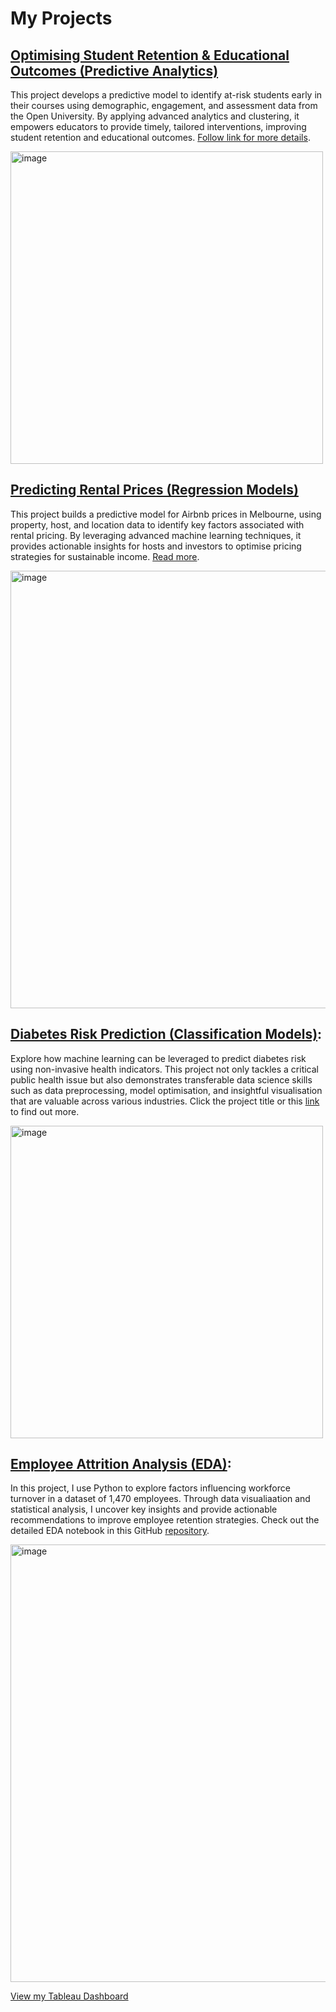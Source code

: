 # My Projects

## [Optimising Student Retention & Educational Outcomes (Predictive Analytics)](https://github.com/EmilyDataStory/learning-analytics)  
This project develops a predictive model to identify at-risk students early in their courses using demographic, engagement, and assessment data from the Open University. By applying advanced analytics and clustering, it empowers educators to provide timely, tailored interventions, improving student retention and educational outcomes. [Follow link for more details](https://github.com/EmilyDataStory/learning-analytics).

<img src="https://github.com/user-attachments/assets/1be918cb-1901-456b-b6a0-5236e9a54cba" alt="image" width="500"/>


## [Predicting Rental Prices (Regression Models)](https://github.com/EmilyDataStory/airbnb-mel-price)
This project builds a predictive model for Airbnb prices in Melbourne, using property, host, and location data to identify key factors associated with rental pricing. By leveraging advanced machine learning techniques, it provides actionable insights for hosts and investors to optimise pricing strategies for sustainable income. [Read more](https://github.com/EmilyDataStory/airbnb-mel-price).

<img src="https://github.com/user-attachments/assets/977d11a0-1d64-4a8d-937e-0389996317d6" alt="image" width="700"/>


## [Diabetes Risk Prediction (Classification Models)](https://github.com/EmilyDataStory/diabetes-risk-prediction):
Explore how machine learning can be leveraged to predict diabetes risk using non-invasive health indicators. 
This project not only tackles a critical public health issue but also demonstrates transferable data science skills such as data preprocessing, model optimisation, and insightful visualisation that are valuable across various industries.
Click the project title or this [link](https://github.com/EmilyDataStory/diabetes-risk-prediction) to find out more.

<img src="https://github.com/user-attachments/assets/b3becaa3-dca2-4981-8de8-784fb42dca1e" alt="image" width="500"/>


## [Employee Attrition Analysis (EDA)](https://github.com/EmilyDataStory/employee-attrition-eda):
In this project, I use Python to explore factors influencing workforce turnover in a dataset of 1,470 employees. 
Through data visualiaation and statistical analysis, I uncover key insights and provide actionable recommendations to improve employee retention strategies. 
Check out the detailed EDA notebook in this GitHub [repository](https://github.com/EmilyDataStory/employee-attrition-eda).

<img src="https://github.com/user-attachments/assets/f744a54e-21f6-4119-8c46-9e6a6e322ed8" alt="image" width="700"/>


[View my Tableau Dashboard](https://EmilyHStories.github.io/data-in-jars/index.html)

